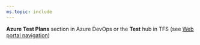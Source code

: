 ```yaml
---
ms.topic: include
---
```


**Azure Test Plans** section in Azure DevOps or the **Test** hub in TFS (see [Web portal navigation](../../project/navigation/index.md))
